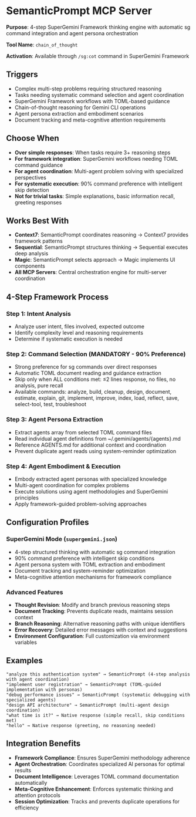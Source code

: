 # SemanticPrompt MCP Server

**Purpose**: 4-step SuperGemini Framework thinking engine with automatic sg command integration and agent persona orchestration

**Tool Name**: `chain_of_thought`

**Activation**: Available through `/sg:cot` command in SuperGemini Framework

## Triggers
- Complex multi-step problems requiring structured reasoning
- Tasks needing systematic command selection and agent coordination
- SuperGemini Framework workflows with TOML-based guidance
- Chain-of-thought reasoning for Gemini CLI operations
- Agent persona extraction and embodiment scenarios
- Document tracking and meta-cognitive attention requirements

## Choose When
- **Over simple responses**: When tasks require 3+ reasoning steps
- **For framework integration**: SuperGemini workflows needing TOML command guidance
- **For agent coordination**: Multi-agent problem solving with specialized perspectives
- **For systematic execution**: 90% command preference with intelligent skip detection
- **Not for trivial tasks**: Simple explanations, basic information recall, greeting responses

## Works Best With
- **Context7**: SemanticPrompt coordinates reasoning → Context7 provides framework patterns
- **Sequential**: SemanticPrompt structures thinking → Sequential executes deep analysis
- **Magic**: SemanticPrompt selects approach → Magic implements UI components
- **All MCP Servers**: Central orchestration engine for multi-server coordination

## 4-Step Framework Process

### Step 1: Intent Analysis
- Analyze user intent, files involved, expected outcome
- Identify complexity level and reasoning requirements
- Determine if systematic execution is needed

### Step 2: Command Selection (MANDATORY - 90% Preference)
- Strong preference for sg commands over direct responses
- Automatic TOML document reading and guidance extraction
- Skip only when ALL conditions met: ≤2 lines response, no files, no analysis, pure recall
- Available commands: analyze, build, cleanup, design, document, estimate, explain, git, implement, improve, index, load, reflect, save, select-tool, test, troubleshoot

### Step 3: Agent Persona Extraction
- Extract agents array from selected TOML command files
- Read individual agent definitions from ~/.gemini/agents/{agents}.md
- Reference AGENTS.md for additional context and coordination
- Prevent duplicate agent reads using system-reminder optimization

### Step 4: Agent Embodiment & Execution
- Embody extracted agent personas with specialized knowledge
- Multi-agent coordination for complex problems
- Execute solutions using agent methodologies and SuperGemini principles
- Apply framework-guided problem-solving approaches

## Configuration Profiles

### SuperGemini Mode (`supergemini.json`)
- 4-step structured thinking with automatic sg command integration
- 90% command preference with intelligent skip conditions
- Agent persona system with TOML extraction and embodiment
- Document tracking and system-reminder optimization
- Meta-cognitive attention mechanisms for framework compliance

### Advanced Features
- **Thought Revision**: Modify and branch previous reasoning steps
- **Document Tracking**: Prevents duplicate reads, maintains session context
- **Branch Reasoning**: Alternative reasoning paths with unique identifiers
- **Error Recovery**: Detailed error messages with context and suggestions
- **Environment Configuration**: Full customization via environment variables

## Examples
```
"analyze this authentication system" → SemanticPrompt (4-step analysis with agent coordination)
"implement user registration" → SemanticPrompt (TOML-guided implementation with personas)
"debug performance issues" → SemanticPrompt (systematic debugging with specialized agents)
"design API architecture" → SemanticPrompt (multi-agent design coordination)
"what time is it?" → Native response (simple recall, skip conditions met)
"hello" → Native response (greeting, no reasoning needed)
```

## Integration Benefits
- **Framework Compliance**: Ensures SuperGemini methodology adherence
- **Agent Orchestration**: Coordinates specialized AI personas for optimal results
- **Document Intelligence**: Leverages TOML command documentation automatically
- **Meta-Cognitive Enhancement**: Enforces systematic thinking and attention protocols
- **Session Optimization**: Tracks and prevents duplicate operations for efficiency